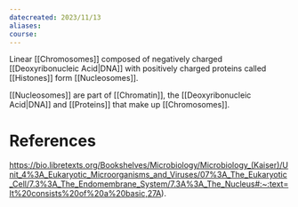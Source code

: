 ```yaml
---
datecreated: 2023/11/13
aliases: 
course:
---
```

Linear [[Chromosomes]] composed of negatively charged [[Deoxyribonucleic Acid|DNA]] with positively charged proteins called [[Histones]] form [[Nucleosomes]]. 

[[Nucleosomes]] are part of [[Chromatin]], the [[Deoxyribonucleic Acid|DNA]] and [[Proteins]] that make up [[Chromosomes]].

# References

https://bio.libretexts.org/Bookshelves/Microbiology/Microbiology_(Kaiser)/Unit_4%3A_Eukaryotic_Microorganisms_and_Viruses/07%3A_The_Eukaryotic_Cell/7.3%3A_The_Endomembrane_System/7.3A%3A_The_Nucleus#:~:text=It%20consists%20of%20a%20basic,27A).